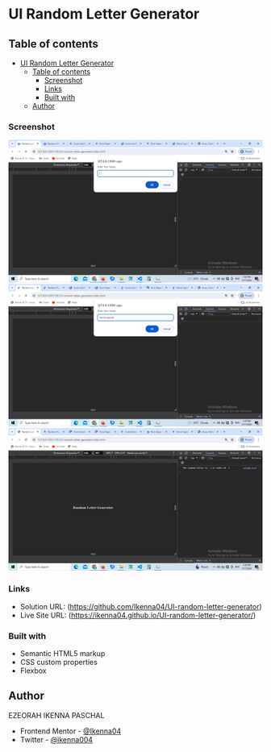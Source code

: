 # UI Random Letter Generator

## Table of contents

- [UI Random Letter Generator](#ui-random-letter-generator)
  - [Table of contents](#table-of-contents)
    - [Screenshot](#screenshot)
    - [Links](#links)
    - [Built with](#built-with)
  - [Author](#author)

### Screenshot

![](<screen-shots/Screenshot%20(117).png>)
![](<screen-shots/Screenshot%20(118).png>)
![](<screen-shots/Screenshot%20(119).png>)

### Links

- Solution URL: (https://github.com/Ikenna04/UI-random-letter-generator)
- Live Site URL: (https://ikenna04.github.io/UI-random-letter-generator/)

### Built with

- Semantic HTML5 markup
- CSS custom properties
- Flexbox

## Author

EZEORAH IKENNA PASCHAL

<!-- - Website - [Add your name here](https://www.your-site.com) -->

- Frontend Mentor - [@Ikenna04](https://www.frontendmentor.io/profile/Ikenna04)
- Twitter - [@ikenna004](https://www.twitter.com/ikenna004)
